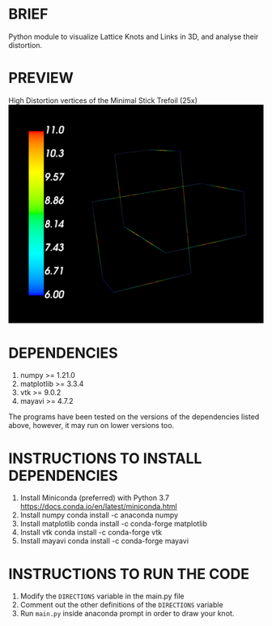 # BRIEF
Python module to visualize Lattice Knots and Links in 3D, and analyse their distortion.

# PREVIEW
High Distortion vertices of the Minimal Stick Trefoil (25x)
![alt text](https://github.com/sava-1729/lattice-knots-vis/blob/main/img/taxicab_distortion_preview.png?raw=true)

# DEPENDENCIES
1. numpy >= 1.21.0
2. matplotlib >= 3.3.4
3. vtk >= 9.0.2
4. mayavi >= 4.7.2

The programs have been tested on the versions of the dependencies listed above, however, it may run on lower versions too.

# INSTRUCTIONS TO INSTALL DEPENDENCIES
1. Install Miniconda (preferred) with Python 3.7
https://docs.conda.io/en/latest/miniconda.html
2. Install numpy
conda install -c anaconda numpy
3. Install matplotlib
conda install -c conda-forge matplotlib 
4. Install vtk
conda install -c conda-forge vtk
5. Install mayavi
conda install -c conda-forge mayavi

# INSTRUCTIONS TO RUN THE CODE
1. Modify the `DIRECTIONS` variable in the main.py file
2. Comment out the other definitions of the `DIRECTIONS` variable
3. Run `main.py` inside anaconda prompt in order to draw your knot.
